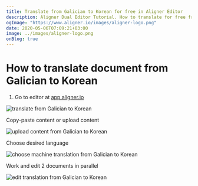 ```yaml
---
title: Translate from Galician to Korean for free in Aligner Editor
description: Aligner Dual Editor Tutorial. How to translate for free from Galician to Korean. Aligner is multilingual document management platform. 
ogImage: "https://www.aligner.io/images/aligner-logo.png"
date: 2020-05-06T07:09:21+03:00
image: ../images/aligner-logo.png
onBlog: true
---
```


# How to translate document from Galician to Korean

1. Go to editor at [app.aligner.io](https://app.aligner.io "Aligner App web page")

![translate from Galician to Korean](../aligner-blank-editor.png "translate from Galician to Korean")

Copy-paste content or upload content

![upload content from Galician to Korean](../aligner-uploaded-document.png "upload content from Galician to Korean")

Choose desired language

![choose machine translation from Galician to Korean](../aligner-language-dropdown.png "choose machine translation from Galician to Korean")

Work and edit 2 documents in parallel

![edit translation from Galician to Korean](../aligner-double-sitded-editor.png "edit translation from Galician to Korean")

